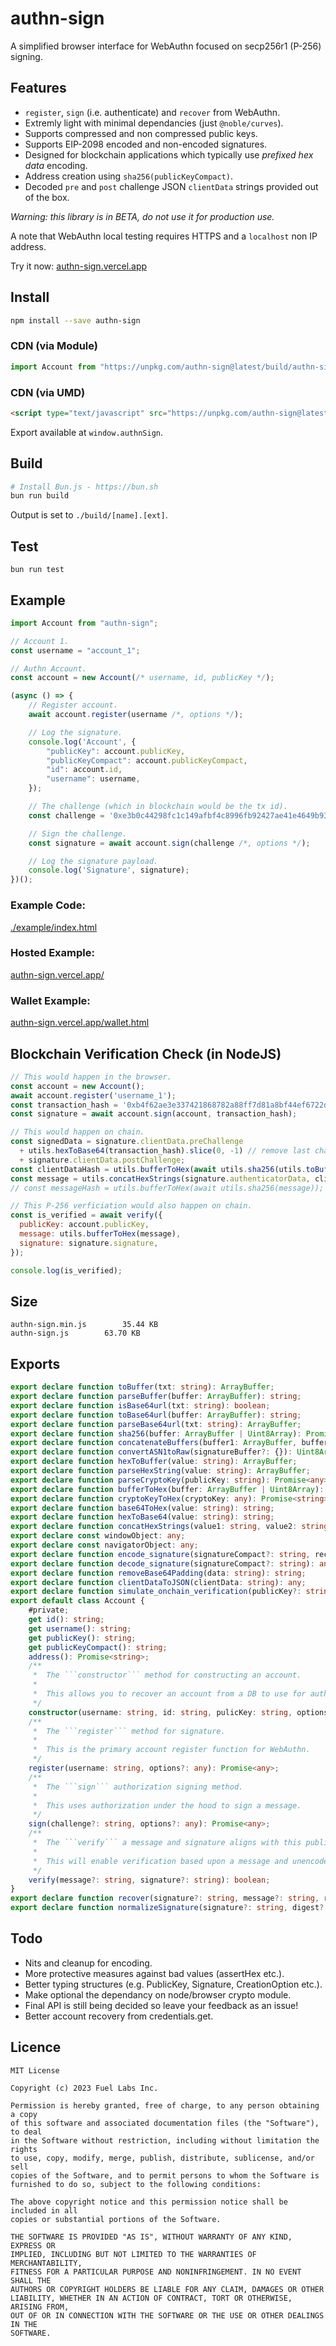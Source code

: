 # authn-sign
A simplified browser interface for WebAuthn focused on secp256r1 (P-256) signing.

## Features
- `register`, `sign` (i.e. authenticate) and `recover` from WebAuthn.
- Extremly light with minimal dependancies (just `@noble/curves`).
- Supports compressed and non compressed public keys.
- Supports EIP-2098 encoded and non-encoded signatures.
- Designed for blockchain applications which typically use *prefixed hex data* encoding.
- Address creation using `sha256(publicKeyCompact)`.
- Decoded `pre` and `post` challenge JSON `clientData` strings provided out of the box.

*Warning: this library is in BETA, do not use it for production use.*

A note that WebAuthn local testing requires HTTPS and a `localhost` non IP address.

Try it now: [authn-sign.vercel.app](https://authn-sign.vercel.app)

## Install
```sh
npm install --save authn-sign
```

### CDN (via Module)
```js
import Account from "https://unpkg.com/authn-sign@latest/build/authn-sign.min.js";
```

### CDN (via UMD)
```html
<script type="text/javascript" src="https://unpkg.com/authn-sign@latest/build/authn-sign.umd.js"></script>
```

Export available at `window.authnSign`.

## Build
```sh
# Install Bun.js - https://bun.sh
bun run build
```
Output is set to `./build/[name].[ext]`.

## Test
```
bun run test
```

## Example
```js
import Account from "authn-sign";

// Account 1.
const username = "account_1";

// Authn Account.
const account = new Account(/* username, id, publicKey */);

(async () => {
    // Register account.
    await account.register(username /*, options */);

    // Log the signature.
    console.log('Account', {
        "publicKey": account.publicKey,
        "publicKeyCompact": account.publicKeyCompact,
        "id": account.id,
        "username": username,
    });

    // The challenge (which in blockchain would be the tx id).
    const challenge = '0xe3b0c44298fc1c149afbf4c8996fb92427ae41e4649b934ca495991b7852b855';

    // Sign the challenge.
    const signature = await account.sign(challenge /*, options */);

    // Log the signature payload.
    console.log('Signature', signature);
})();
```

### Example Code:
[./example/index.html](./example/index.html)

### Hosted Example:
[authn-sign.vercel.app/](https://authn-sign.vercel.app)

### Wallet Example:
[authn-sign.vercel.app/wallet.html](https://authn-sign.vercel.app/wallet.html)

## Blockchain Verification Check (in NodeJS)
```js
// This would happen in the browser.
const account = new Account();
await account.register('username_1');
const transaction_hash = '0xb4f62ae3e337421868782a88ff7d81a8bf44ef6722dfcd0c70d08a0adc25663d';
const signature = await account.sign(account, transaction_hash);

// This would happen on chain.
const signedData = signature.clientData.preChallenge 
  + utils.hexToBase64(transaction_hash).slice(0, -1) // remove last character
  + signature.clientData.postChallenge;
const clientDataHash = utils.bufferToHex(await utils.sha256(utils.toBuffer(signedData)));
const message = utils.concatHexStrings(signature.authenticatorData, clientDataHash);
// const messageHash = utils.bufferToHex(await utils.sha256(message));

// This P-256 verficiation would also happen on chain.
const is_verified = await verify({
  publicKey: account.publicKey,
  message: utils.bufferToHex(message),
  signature: signature.signature,
});

console.log(is_verified);
```

## Size
```
authn-sign.min.js        35.44 KB
authn-sign.js        63.70 KB
```

## Exports
```ts
export declare function toBuffer(txt: string): ArrayBuffer;
export declare function parseBuffer(buffer: ArrayBuffer): string;
export declare function isBase64url(txt: string): boolean;
export declare function toBase64url(buffer: ArrayBuffer): string;
export declare function parseBase64url(txt: string): ArrayBuffer;
export declare function sha256(buffer: ArrayBuffer | Uint8Array): Promise<ArrayBuffer>;
export declare function concatenateBuffers(buffer1: ArrayBuffer, buffer2: ArrayBuffer): Uint8Array;
export declare function convertASN1toRaw(signatureBuffer?: {}): Uint8Array;
export declare function hexToBuffer(value: string): ArrayBuffer;
export declare function parseHexString(value: string): ArrayBuffer;
export declare function parseCryptoKey(publicKey: string): Promise<any>;
export declare function bufferToHex(buffer: ArrayBuffer | Uint8Array): string;
export declare function cryptoKeyToHex(cryptoKey: any): Promise<string>;
export declare function base64ToHex(value: string): string;
export declare function hexToBase64(value: string): string;
export declare function concatHexStrings(value1: string, value2: string): ArrayBuffer;
export declare const windowObject: any;
export declare const navigatorObject: any;
export declare function encode_signature(signatureCompact?: string, recovery_id?: number): string;
export declare function decode_signature(signatureCompact?: string): any;
export declare function removeBase64Padding(data: string): string;
export declare function clientDataToJSON(clientData: string): any;
export declare function simulate_onchain_verification(publicKey?: string, publicKeyCompact?: string, address?: string, authdata?: string, pre?: string, challenge?: string, post?: string, signature?: string): Promise<boolean>;
export default class Account {
    #private;
    get id(): string;
    get username(): string;
    get publicKey(): string;
    get publicKeyCompact(): string;
    address(): Promise<string>;
    /**
     *  The ```constructor``` method for constructing an account.
     *
     *  This allows you to recover an account from a DB to use for authorization.
     */
    constructor(username: string, id: string, pulicKey: string, options?: any);
    /**
     *  The ```register``` method for signature.
     *
     *  This is the primary account register function for WebAuthn.
     */
    register(username: string, options?: any): Promise<any>;
    /**
     *  The ```sign``` authorization signing method.
     *
     *  This uses authorization under the hood to sign a message.
     */
    sign(challenge?: string, options?: any): Promise<any>;
    /**
     *  The ```verify``` a message and signature aligns with this publicKey.
     *
     *  This will enable verification based upon a message and unencoded signature.
     */
    verify(message?: string, signature?: string): boolean;
}
export declare function recover(signature?: string, message?: string, recoveryBit?: number): string;
export declare function normalizeSignature(signature?: string, digest?: string, publicKeyCompact?: string): string;
```

## Todo
- Nits and cleanup for encoding.
- More protective measures against bad values (assertHex etc.).
- Better typing structures (e.g. PublicKey, Signature, CreationOption etc.).
- Make optional the dependancy on node/browser crypto module.
- Final API is still being decided so leave your feedback as an issue!
- Better account recovery from credentials.get.

## Licence
```
MIT License

Copyright (c) 2023 Fuel Labs Inc.

Permission is hereby granted, free of charge, to any person obtaining a copy
of this software and associated documentation files (the "Software"), to deal
in the Software without restriction, including without limitation the rights
to use, copy, modify, merge, publish, distribute, sublicense, and/or sell
copies of the Software, and to permit persons to whom the Software is
furnished to do so, subject to the following conditions:

The above copyright notice and this permission notice shall be included in all
copies or substantial portions of the Software.

THE SOFTWARE IS PROVIDED "AS IS", WITHOUT WARRANTY OF ANY KIND, EXPRESS OR
IMPLIED, INCLUDING BUT NOT LIMITED TO THE WARRANTIES OF MERCHANTABILITY,
FITNESS FOR A PARTICULAR PURPOSE AND NONINFRINGEMENT. IN NO EVENT SHALL THE
AUTHORS OR COPYRIGHT HOLDERS BE LIABLE FOR ANY CLAIM, DAMAGES OR OTHER
LIABILITY, WHETHER IN AN ACTION OF CONTRACT, TORT OR OTHERWISE, ARISING FROM,
OUT OF OR IN CONNECTION WITH THE SOFTWARE OR THE USE OR OTHER DEALINGS IN THE
SOFTWARE.
```
